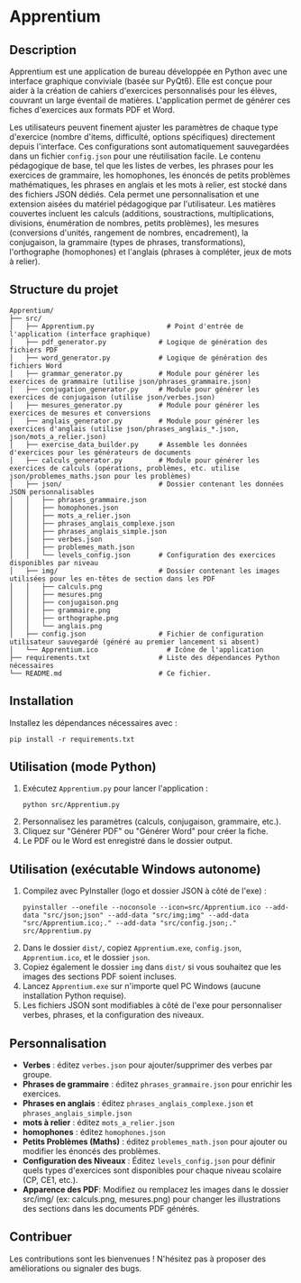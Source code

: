 # Apprentium 

## Description
Apprentium est une application de bureau développée en Python avec une interface graphique conviviale (basée sur PyQt6). Elle est conçue pour aider à la création de cahiers d'exercices personnalisés pour les élèves, couvrant un large éventail de matières. L'application permet de générer ces fiches d'exercices aux formats PDF et Word.

Les utilisateurs peuvent finement ajuster les paramètres de chaque type d'exercice (nombre d'items, difficulté, options spécifiques) directement depuis l'interface. Ces configurations sont automatiquement sauvegardées dans un fichier `config.json` pour une réutilisation facile. Le contenu pédagogique de base, tel que les listes de verbes, les phrases pour les exercices de grammaire, les homophones, les énoncés de petits problèmes mathématiques, les phrases en anglais et les mots à relier, est stocké dans des fichiers JSON dédiés. Cela permet une personnalisation et une extension aisées du matériel pédagogique par l'utilisateur. Les matières couvertes incluent les calculs (additions, soustractions, multiplications, divisions, énumération de nombres, petits problèmes), les mesures (conversions d'unités, rangement de nombres, encadrement), la conjugaison, la grammaire (types de phrases, transformations), l'orthographe (homophones) et l'anglais (phrases à compléter, jeux de mots à relier).


## Structure du projet
```
Apprentium/
├── src/
│   ├── Apprentium.py                  # Point d'entrée de l'application (interface graphique)
│   ├── pdf_generator.py             # Logique de génération des fichiers PDF
│   ├── word_generator.py            # Logique de génération des fichiers Word
│   ├── grammar_generator.py         # Module pour générer les exercices de grammaire (utilise json/phrases_grammaire.json)
│   ├── conjugation_generator.py     # Module pour générer les exercices de conjugaison (utilise json/verbes.json)
│   ├── mesures_generator.py         # Module pour générer les exercices de mesures et conversions
│   ├── anglais_generator.py         # Module pour générer les exercices d'anglais (utilise json/phrases_anglais_*.json, json/mots_a_relier.json)
│   ├── exercise_data_builder.py     # Assemble les données d'exercices pour les générateurs de documents
│   ├── calculs_generator.py         # Module pour générer les exercices de calculs (opérations, problèmes, etc. utilise json/problemes_maths.json pour les problèmes)
│   ├── json/                        # Dossier contenant les données JSON personnalisables
│   │   ├── phrases_grammaire.json
│   │   ├── homophones.json
│   │   ├── mots_a_relier.json
│   │   ├── phrases_anglais_complexe.json
│   │   ├── phrases_anglais_simple.json
│   │   ├── verbes.json
│   │   ├── problemes_math.json
│   │   └── levels_config.json       # Configuration des exercices disponibles par niveau
│   ├── img/                         # Dossier contenant les images utilisées pour les en-têtes de section dans les PDF
│   │   ├── calculs.png    
│   │   ├── mesures.png    
│   │   ├── conjugaison.png    
│   │   ├── grammaire.png    
│   │   ├── orthographe.png    
│   │   └── anglais.png    
│   ├── config.json                  # Fichier de configuration utilisateur sauvegardé (généré au premier lancement si absent)
│   └── Apprentium.ico                 # Icône de l'application
├── requirements.txt                 # Liste des dépendances Python nécessaires
└── README.md                        # Ce fichier.
```

## Installation
Installez les dépendances nécessaires avec :

```
pip install -r requirements.txt
```

## Utilisation (mode Python)
1. Exécutez `Apprentium.py` pour lancer l'application :
   ```
   python src/Apprentium.py
   ```
2. Personnalisez les paramètres (calculs, conjugaison, grammaire, etc.).
3. Cliquez sur "Générer PDF" ou "Générer Word" pour créer la fiche.
4. Le PDF ou le Word est enregistré dans le dossier output.

## Utilisation (exécutable Windows autonome)
1. Compilez avec PyInstaller (logo et dossier JSON à côté de l'exe) :
   ```
   pyinstaller --onefile --noconsole --icon=src/Apprentium.ico --add-data "src/json;json" --add-data "src/img;img" --add-data "src/Apprentium.ico;." --add-data "src/config.json;." src/Apprentium.py
   ```
2. Dans le dossier `dist/`, copiez `Apprentium.exe`, `config.json`, `Apprentium.ico`, et le dossier `json`.
3. Copiez également le dossier `img` dans `dist/` si vous souhaitez que les images des sections PDF soient incluses.
4. Lancez `Apprentium.exe` sur n'importe quel PC Windows (aucune installation Python requise).
5. Les fichiers JSON sont modifiables à côté de l'exe pour personnaliser verbes, phrases, et la configuration des niveaux.
 

## Personnalisation
- **Verbes** : éditez `verbes.json` pour ajouter/supprimer des verbes par groupe.
- **Phrases de grammaire** : éditez `phrases_grammaire.json` pour enrichir les exercices.
- **Phrases en anglais** : éditez `phrases_anglais_complexe.json` et `phrases_anglais_simple.json`
- **mots à relier** : éditez `mots_a_relier.json`
- **homophones** : éditez `homophones.json`
- **Petits Problèmes (Maths)** : éditez `problemes_math.json` pour ajouter ou modifier les énoncés des problèmes.
- **Configuration des Niveaux** : Éditez `levels_config.json` pour définir quels types d'exercices sont disponibles pour chaque niveau scolaire (CP, CE1, etc.). 
- **Apparence des PDF**: Modifiez ou remplacez les images dans le dossier src/img/ (ex: calculs.png, mesures.png) pour changer les illustrations des sections dans les documents PDF générés. 

## Contribuer
Les contributions sont les bienvenues ! N'hésitez pas à proposer des améliorations ou signaler des bugs.